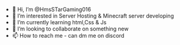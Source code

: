 - 👋 Hi, I’m @HmsSTarGaming016
- 👀 I’m interested in Server Hosting & Minecraft server developing 
- 🌱 I’m currently learning html,Css & Js
- 💞️ I’m looking to collaborate on something new
- 📫 How to reach me - can dm me on discord 

<!---
HmsSTarGaming016/HmsSTarGaming016 is a ✨ special ✨ repository because its `README.md` (this file) appears on your GitHub profile.
You can click the Preview link to take a look at your changes.
--->
